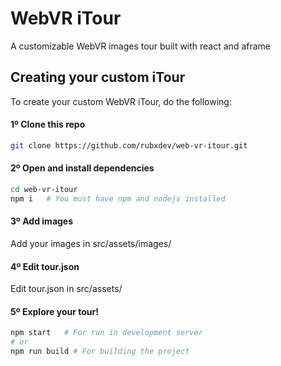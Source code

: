 # WebVR iTour
A customizable WebVR images tour built with react and aframe

## Creating your custom iTour
To create your custom WebVR iTour, do the following:

#### 1º Clone this repo
```bash
git clone https://github.com/rubxdev/web-vr-itour.git
```

#### 2º Open and install dependencies
```bash
cd web-vr-itour
npm i   # You must have npm and nodejs installed
```

#### 3º Add images
Add your images in src/assets/images/

#### 4º Edit tour.json
Edit tour.json in src/assets/

#### 5º Explore your tour!
```bash
npm start   # For run in development server
# or
npm run build # For building the project
```